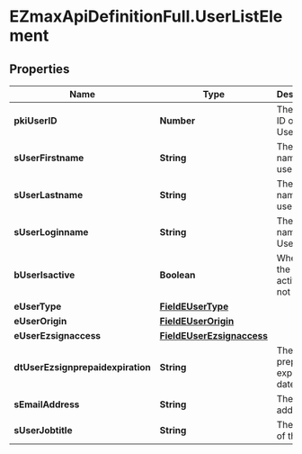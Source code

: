 # EZmaxApiDefinitionFull.UserListElement

## Properties

Name | Type | Description | Notes
------------ | ------------- | ------------- | -------------
**pkiUserID** | **Number** | The unique ID of the User | 
**sUserFirstname** | **String** | The first name of the user | 
**sUserLastname** | **String** | The last name of the user | 
**sUserLoginname** | **String** | The login name of the User. | 
**bUserIsactive** | **Boolean** | Whether the User is active or not | 
**eUserType** | [**FieldEUserType**](FieldEUserType.md) |  | 
**eUserOrigin** | [**FieldEUserOrigin**](FieldEUserOrigin.md) |  | 
**eUserEzsignaccess** | [**FieldEUserEzsignaccess**](FieldEUserEzsignaccess.md) |  | 
**dtUserEzsignprepaidexpiration** | **String** | The eZsign prepaid expiration date | [optional] 
**sEmailAddress** | **String** | The email address. | 
**sUserJobtitle** | **String** | The job title of the user | [optional] 


